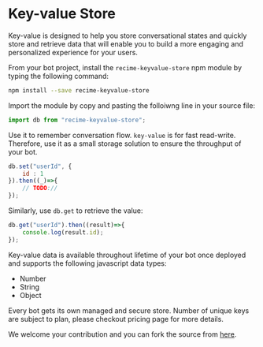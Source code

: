 # Key-value Store

Key-value is designed to help you store conversational states and quickly store and retrieve data that will enable you to build a more engaging and personalized experience for your users.

From your bot project, install the `recime-keyvalue-store` npm module by typing the following command:

```bash
npm install --save recime-keyvalue-store
```

Import the module by copy and pasting the folloiwng line in your source file:

```javascript
import db from "recime-keyvalue-store";
```


Use it to remember conversation flow. `key-value` is for fast read-write. Therefore, use it as a small storage solution to ensure the throughput of your bot.

```javascript
db.set("userId", {
    id : 1
}).then((_)=>{
    // TODO://
});

```

Similarly, use `db.get` to retrieve the value:

```javascript
db.get("userId").then((result)=>{
    console.log(result.id);
});
```

Key-value data is available throughout lifetime of your bot once deployed and supports the following javascript data types:

* Number
* String
* Object



Every bot gets its own managed and secure store. Number of unique keys are subject to plan, please checkout pricing page for more details.


We welcome your contribution and you can fork the source from [here](https://github.com/Recime/recime-keyvalue-store).


